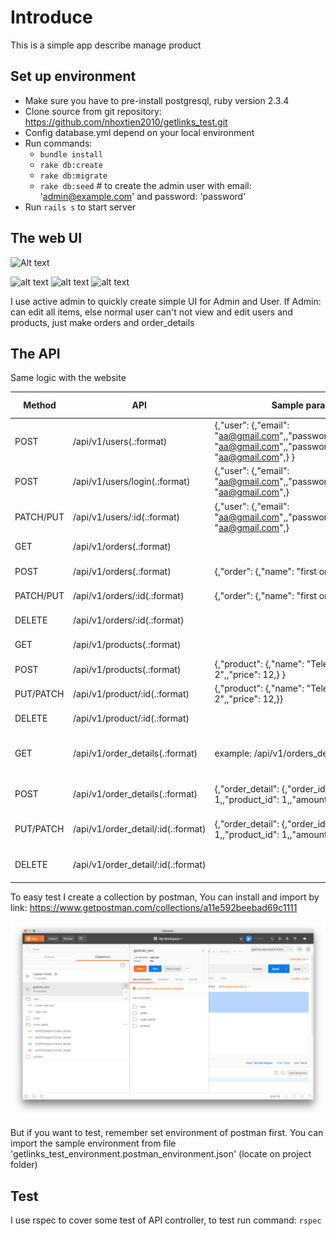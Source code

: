 # Introduce


This is a simple app describe manage product

## Set up environment

* Make sure you have to pre-install postgresql, ruby version 2.3.4
* Clone source from git repository: https://github.com/nhoxtien2010/getlinks_test.git
* Config database.yml depend on your local environment
* Run commands: 
    * `bundle install`
    * `rake db:create`
    * `rake db:migrate`
    * `rake db:seed` # to create the admin user with email: 'admin@example.com' and password: 'password'
* Run `rails s` to start server

## The web UI

![Alt text](./Screen\Shot\2018-04-20\at\9.45.03\PM.png?raw=true "Title")

![alt text](https://photos.google.com/u/2/share/AF1QipO6DfBK0ckVMXZ9WWik7qQs_ePKQn8lFelD-hc9LtlcGl-Q4IzkaxTdblrJsfQeaA/photo/AF1QipMnCQNw3yYAGAjc3iOZd1vxBLxrViowv6p4Kyi0?key=YTVOZTBfRnJOYlVITFp0QzJnYlVLdGg5SnN3RnJn)
![alt text](https://photos.google.com/u/2/share/AF1QipO6DfBK0ckVMXZ9WWik7qQs_ePKQn8lFelD-hc9LtlcGl-Q4IzkaxTdblrJsfQeaA/photo/AF1QipOUkVi0RU99v6Cy7sKui27PZQyOYUntL0zVPyB3?key=YTVOZTBfRnJOYlVITFp0QzJnYlVLdGg5SnN3RnJn)
![alt text](https://photos.google.com/u/2/share/AF1QipO6DfBK0ckVMXZ9WWik7qQs_ePKQn8lFelD-hc9LtlcGl-Q4IzkaxTdblrJsfQeaA/photo/AF1QipPn5s16XHyFLzFfG3RNIqN1b-1sbSgALMj0-53q?key=YTVOZTBfRnJOYlVITFp0QzJnYlVLdGg5SnN3RnJn)


I use active admin to quickly create simple UI for Admin and User. If Admin: can edit all items, 
else normal user can't not view and edit users and products, just make orders and order_details

## The API

Same logic with the website

| Method    | API                                | Sample params                                                                                                | Description                        | User role |
|-----------|------------------------------------|--------------------------------------------------------------------------------------------------------------|------------------------------------|-----------|
| POST      | /api/v1/users(.:format)            | {,"user": {,"email": "aa@gmail.com",,"password": "aa@gmail.com",,"password_confirmation": "aa@gmail.com",} } | register new user                  | All       |
| POST      | /api/v1/users/login(.:format)      | {,"user": {,"email": "aa@gmail.com",,"password": "aa@gmail.com",}                                            | login                              | All       |
| PATCH/PUT | /api/v1/users/:id(.:format)        | {,"user": {,"email": "aa@gmail.com",,"password": "aa@gmail.com",}                                            | update user                        | Admin     |
| GET       | /api/v1/orders(.:format)           |                                                                                                              | get list of orders                 | All       |
| POST      | /api/v1/orders(.:format)           | {,"order": {,"name": "first order",} }                                                                       | create new order                   | All       |
| PATCH/PUT | /api/v1/orders/:id(.:format)       | {,"order": {,"name": "first order",}}                                                                        | update order                       | All       |
| DELETE    | /api/v1/orders/:id(.:format)       |                                                                                                              | delete order                       | All       |
| GET       | /api/v1/products(.:format)         |                                                                                                              | get list of products               | All       |
| POST      | /api/v1/products(.:format)         | {,"product": {,"name": "Television 2",,"price": 12,} }                                                       | create new product                 | Admin     |
| PUT/PATCH | /api/v1/product/:id(.:format)      | {,"product": {,"name": "Television 2",,"price": 12,}}                                                        | update product                     | Admin     |
| DELETE    | /api/v1/product/:id(.:format)      |                                                                                                              | delete product                     | Admin     |
| GET       | /api/v1/order_details(.:format)    | example: /api/v1/orders_details?order_id=1                                                                   | get list of order details by order | All       |
| POST      | /api/v1/order_details(.:format)    | {,"order_detail": {,"order_id": 1,,"product_id": 1,,"amount": 1,} }                                          | create new order details           | All       |
| PUT/PATCH | /api/v1/order_detail/:id(.:format) | {,"order_detail": {,"order_id": 1,,"product_id": 1,,"amount": 1,}}                                           | update order details               | All       |
| DELETE    | /api/v1/order_detail/:id(.:format) |                                                                                                              | delete order details               | All       |


To easy test I create a collection by postman, You can install and import by link:
https://www.getpostman.com/collections/a11e592beebad69c1111


![alt text](./Screen%20Shot%202018-04-20%20at%2010.16.39%20PM.png?raw=true)

But if you want to test, remember set environment of postman first. You can import the sample environment from file 'getlinks_test_environment.postman_environment.json'
(locate on project folder)




## Test

I use rspec to cover some test of API controller, to test run command:  `rspec`


